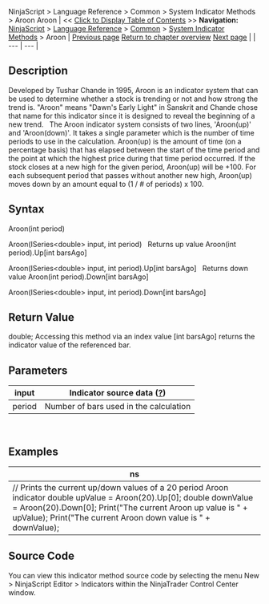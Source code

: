 ﻿
NinjaScript \> Language Reference \> Common \> System Indicator Methods \> Aroon
Aroon
| \<\< [Click to Display Table of Contents](aroon.md) \>\> **Navigation:**     [NinjaScript](ninjascript.md) \> [Language Reference](language_reference_wip.md) \> [Common](common.md) \> [System Indicator Methods](indicators.md) \> Aroon | [Previous page](adaptive_price_zone_apz.md) [Return to chapter overview](indicators.md) [Next page](aroon_oscillator.md) |
| --- | --- |
## Description
Developed by Tushar Chande in 1995, Aroon is an indicator system that can be used to determine whether a stock is trending or not and how strong the trend is. "Aroon" means "Dawn's Early Light" in Sanskrit and Chande chose that name for this indicator since it is designed to reveal the beginning of a new trend.
 
The Aroon indicator system consists of two lines, 'Aroon(up)' and 'Aroon(down)'. It takes a single parameter which is the number of time periods to use in the calculation. Aroon(up) is the amount of time (on a percentage basis) that has elapsed between the start of the time period and the point at which the highest price during that time period occurred. If the stock closes at a new high for the given period, Aroon(up) will be \+100\. For each subsequent period that passes without another new high, Aroon(up) moves down by an amount equal to (1 / \# of periods) x 100\. 

## Syntax
Aroon(int period)  

Aroon(ISeries\<double\> input, int period)
 
Returns up value
Aroon(int period).Up\[int barsAgo]  

Aroon(ISeries\<double\> input, int period).Up\[int barsAgo]
 
Returns down value
Aroon(int period).Down\[int barsAgo]  

Aroon(ISeries\<double\> input, int period).Down\[int barsAgo]

## Return Value
double; Accessing this method via an index value \[int barsAgo] returns the indicator value of the referenced bar.

## Parameters
| input | Indicator source data ([?](valid_input_data_for_indicator.md)) |
| --- | --- |
| period | Number of bars used in the calculation |
 
## 
## Examples
| ns |
| --- |
| // Prints the current up/down values of a 20 period Aroon indicator double upValue \= Aroon(20).Up\[0]; double downValue \= Aroon(20).Down\[0]; Print("The current Aroon up value is " \+ upValue); Print("The current Aroon down value is " \+ downValue); |

## Source Code
You can view this indicator method source code by selecting the menu New \> NinjaScript Editor \> Indicators within the NinjaTrader Control Center window.

